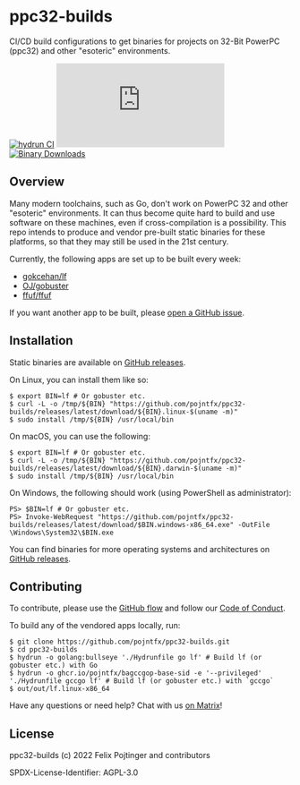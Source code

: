 # ppc32-builds

CI/CD build configurations to get binaries for projects on 32-Bit PowerPC (ppc32) and other "esoteric" environments.

[![hydrun CI](https://github.com/pojntfx/ppc32-builds/actions/workflows/hydrun.yaml/badge.svg)](https://github.com/pojntfx/ppc32-builds/actions/workflows/hydrun.yaml)
[![Matrix](https://img.shields.io/matrix/ppc32-builds:matrix.org)](https://matrix.to/#/#ppc32-builds:matrix.org?via=matrix.org)
[![Binary Downloads](https://img.shields.io/github/downloads/pojntfx/ppc32-builds/total?label=binary%20downloads)](https://github.com/pojntfx/ppc32-builds/releases)

## Overview

Many modern toolchains, such as Go, don't work on PowerPC 32 and other "esoteric" environments. It can thus become quite hard to build and use software on these machines, even if cross-compilation is a possibility. This repo intends to produce and vendor pre-built static binaries for these platforms, so that they may still be used in the 21st century.

Currently, the following apps are set up to be built every week:

- [gokcehan/lf](https://github.com/gokcehan/lf)
- [OJ/gobuster](https://github.com/OJ/gobuster)
- [ffuf/ffuf](https://github.com/ffuf/ffuf)

If you want another app to be built, please [open a GitHub issue](https://github.com/pojntfx/ppc32-builds/issues/new).

## Installation

Static binaries are available on [GitHub releases](https://github.com/pojntfx/ppc32-builds/releases).

On Linux, you can install them like so:

```shell
$ export BIN=lf # Or gobuster etc.
$ curl -L -o /tmp/${BIN} "https://github.com/pojntfx/ppc32-builds/releases/latest/download/${BIN}.linux-$(uname -m)"
$ sudo install /tmp/${BIN} /usr/local/bin
```

On macOS, you can use the following:

```shell
$ export BIN=lf # Or gobuster etc.
$ curl -L -o /tmp/${BIN} "https://github.com/pojntfx/ppc32-builds/releases/latest/download/${BIN}.darwin-$(uname -m)"
$ sudo install /tmp/${BIN} /usr/local/bin
```

On Windows, the following should work (using PowerShell as administrator):

```shell
PS> $BIN=lf # Or gobuster etc.
PS> Invoke-WebRequest "https://github.com/pojntfx/ppc32-builds/releases/latest/download/$BIN.windows-x86_64.exe" -OutFile \Windows\System32\$BIN.exe
```

You can find binaries for more operating systems and architectures on [GitHub releases](https://github.com/pojntfx/ppc32-builds/releases).

## Contributing

To contribute, please use the [GitHub flow](https://guides.github.com/introduction/flow/) and follow our [Code of Conduct](./CODE_OF_CONDUCT.md).

To build any of the vendored apps locally, run:

```shell
$ git clone https://github.com/pojntfx/ppc32-builds.git
$ cd ppc32-builds
$ hydrun -o golang:bullseye './Hydrunfile go lf' # Build lf (or gobuster etc.) with Go
$ hydrun -o ghcr.io/pojntfx/bagccgop-base-sid -e '--privileged' './Hydrunfile gccgo lf' # Build lf (or gobuster etc.) with `gccgo`
$ out/out/lf.linux-x86_64
```

Have any questions or need help? Chat with us [on Matrix](https://matrix.to/#/#ppc32-builds:matrix.org?via=matrix.org)!

## License

ppc32-builds (c) 2022 Felix Pojtinger and contributors

SPDX-License-Identifier: AGPL-3.0

